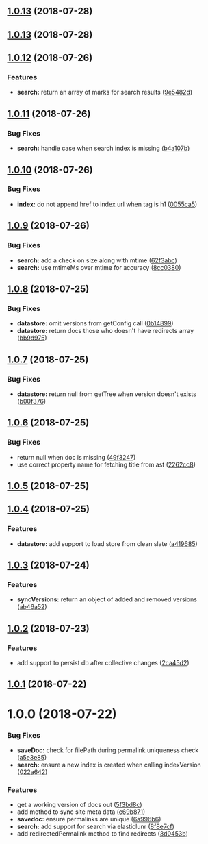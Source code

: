 <a name="1.0.13"></a>
## [1.0.13](https://github.com/dimerapp/datastore/compare/v1.0.12...v1.0.13) (2018-07-28)



<a name="1.0.13"></a>
## [1.0.13](https://github.com/dimerapp/datastore/compare/v1.0.12...v1.0.13) (2018-07-28)



<a name="1.0.12"></a>
## [1.0.12](https://github.com/dimerapp/datastore/compare/v1.0.11...v1.0.12) (2018-07-26)


### Features

* **search:** return an array of marks for search results ([9e5482d](https://github.com/dimerapp/datastore/commit/9e5482d))



<a name="1.0.11"></a>
## [1.0.11](https://github.com/dimerapp/datastore/compare/v1.0.10...v1.0.11) (2018-07-26)


### Bug Fixes

* **search:** handle case when search index is missing ([b4a107b](https://github.com/dimerapp/datastore/commit/b4a107b))



<a name="1.0.10"></a>
## [1.0.10](https://github.com/dimerapp/datastore/compare/v1.0.9...v1.0.10) (2018-07-26)


### Bug Fixes

* **index:** do not append href to index url when tag is h1 ([0055ca5](https://github.com/dimerapp/datastore/commit/0055ca5))



<a name="1.0.9"></a>
## [1.0.9](https://github.com/dimerapp/datastore/compare/v1.0.8...v1.0.9) (2018-07-26)


### Bug Fixes

* **search:** add a check on size along with mtime ([62f3abc](https://github.com/dimerapp/datastore/commit/62f3abc))
* **search:** use mtimeMs over mtime for accuracy ([8cc0380](https://github.com/dimerapp/datastore/commit/8cc0380))



<a name="1.0.8"></a>
## [1.0.8](https://github.com/dimerapp/datastore/compare/v1.0.7...v1.0.8) (2018-07-25)


### Bug Fixes

* **datastore:** omit versions from getConfig call ([0b14899](https://github.com/dimerapp/datastore/commit/0b14899))
* **datastore:** return docs those who doesn't have redirects array ([bb9d975](https://github.com/dimerapp/datastore/commit/bb9d975))



<a name="1.0.7"></a>
## [1.0.7](https://github.com/dimerapp/datastore/compare/v1.0.6...v1.0.7) (2018-07-25)


### Bug Fixes

* **datastore:** return null from getTree when version doesn't exists ([b00f376](https://github.com/dimerapp/datastore/commit/b00f376))



<a name="1.0.6"></a>
## [1.0.6](https://github.com/dimerapp/datastore/compare/v1.0.5...v1.0.6) (2018-07-25)


### Bug Fixes

* return null when doc is missing ([49f3247](https://github.com/dimerapp/datastore/commit/49f3247))
* use correct property name for fetching title from ast ([2262cc8](https://github.com/dimerapp/datastore/commit/2262cc8))



<a name="1.0.5"></a>
## [1.0.5](https://github.com/dimerapp/datastore/compare/v1.0.4...v1.0.5) (2018-07-25)



<a name="1.0.4"></a>
## [1.0.4](https://github.com/dimerapp/datastore/compare/v1.0.3...v1.0.4) (2018-07-25)


### Features

* **datastore:** add support to load store from clean slate ([a419685](https://github.com/dimerapp/datastore/commit/a419685))



<a name="1.0.3"></a>
## [1.0.3](https://github.com/dimerapp/datastore/compare/v1.0.2...v1.0.3) (2018-07-24)


### Features

* **syncVersions:** return an object of added and removed versions ([ab46a52](https://github.com/dimerapp/datastore/commit/ab46a52))



<a name="1.0.2"></a>
## [1.0.2](https://github.com/dimerapp/datastore/compare/v1.0.1...v1.0.2) (2018-07-23)


### Features

* add support to persist db after collective changes ([2ca45d2](https://github.com/dimerapp/datastore/commit/2ca45d2))



<a name="1.0.1"></a>
## [1.0.1](https://github.com/dimerapp/datastore/compare/v1.0.0...v1.0.1) (2018-07-22)



<a name="1.0.0"></a>
# 1.0.0 (2018-07-22)


### Bug Fixes

* **saveDoc:** check for filePath during permalink uniqueness check ([a5e3e85](https://github.com/dimerapp/datastore/commit/a5e3e85))
* **search:** ensure a new index is created when calling indexVersion ([022a642](https://github.com/dimerapp/datastore/commit/022a642))


### Features

* get a working version of docs out ([5f3bd8c](https://github.com/dimerapp/datastore/commit/5f3bd8c))
* add method to sync site meta data ([c69b871](https://github.com/dimerapp/datastore/commit/c69b871))
* **savedoc:** ensure permalinks are unique ([6a996b6](https://github.com/dimerapp/datastore/commit/6a996b6))
* **search:** add support for search via elasticlunr ([8f8e7cf](https://github.com/dimerapp/datastore/commit/8f8e7cf))
* add redirectedPermalink method to find redirects ([3d0453b](https://github.com/dimerapp/datastore/commit/3d0453b))



